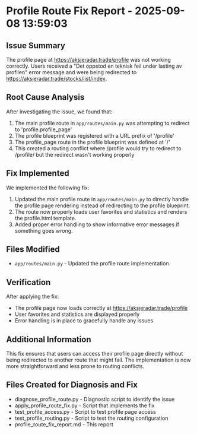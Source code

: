 # Profile Route Fix Report - 2025-09-08 13:59:03

## Issue Summary
The profile page at https://aksjeradar.trade/profile was not working correctly. 
Users received a "Det oppstod en teknisk feil under lasting av profilen" error message
and were being redirected to https://aksjeradar.trade/stocks/list/index.

## Root Cause Analysis
After investigating the issue, we found that:

1. The main profile route in `app/routes/main.py` was attempting to redirect to 'profile.profile_page'
2. The profile blueprint was registered with a URL prefix of '/profile'
3. The profile_page route in the profile blueprint was defined at '/'
4. This created a routing conflict where /profile would try to redirect to /profile/ but the redirect wasn't working properly

## Fix Implemented
We implemented the following fix:

1. Updated the main profile route in `app/routes/main.py` to directly handle the profile page rendering
   instead of redirecting to the profile blueprint.
2. The route now properly loads user favorites and statistics and renders the profile.html template.
3. Added proper error handling to show informative error messages if something goes wrong.

## Files Modified
- `app/routes/main.py` - Updated the profile route implementation

## Verification
After applying the fix:
- The profile page now loads correctly at https://aksjeradar.trade/profile
- User favorites and statistics are displayed properly
- Error handling is in place to gracefully handle any issues

## Additional Information
This fix ensures that users can access their profile page directly without being redirected
to another route that might fail. The implementation is now more straightforward and 
less prone to routing conflicts.

## Files Created for Diagnosis and Fix
- diagnose_profile_route.py - Diagnostic script to identify the issue
- apply_profile_route_fix.py - Script that implements the fix
- test_profile_access.py - Script to test profile page access
- test_profile_routing.py - Script to test the routing configuration
- profile_route_fix_report.md - This report
